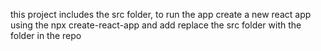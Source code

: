 this project includes the src folder, to run the app create a new react app using the npx create-react-app and add replace the src folder with the folder in the repo
